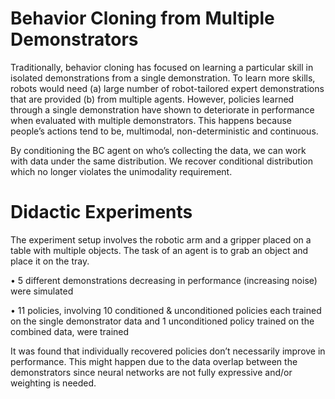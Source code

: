 # Behavior Cloning from Multiple Demonstrators

Traditionally, behavior cloning has focused on learning a particular skill in isolated demonstrations from a single demonstration. To learn more skills, robots would need (a) large number of robot-tailored expert demonstrations that are provided (b) from multiple agents. However, policies learned through a single demonstration have shown to deteriorate in performance when evaluated with multiple demonstrators. This happens because people’s actions tend to be, multimodal, non-deterministic and continuous.

By conditioning the BC agent on who’s collecting the data, we can work with data under the same distribution. We recover conditional distribution which no longer violates the unimodality requirement.

# Didactic Experiments
The experiment setup involves the robotic arm and a gripper placed on a table with multiple objects. The task of an agent is to grab an object and place it on the tray.

• 5 different demonstrations decreasing in performance (increasing noise) were simulated

• 11 policies, involving 10 conditioned & unconditioned policies each trained on the single demonstrator data and 1 unconditioned policy trained on the combined data, were trained


It was found that individually recovered policies don’t necessarily improve in performance. This might happen due to the data overlap between the demonstrators since neural networks are not fully expressive and/or weighting is needed.
